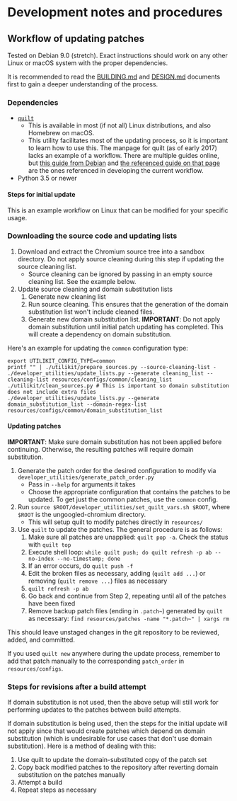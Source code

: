 # Development notes and procedures

## Workflow of updating patches

Tested on Debian 9.0 (stretch). Exact instructions should work on any other Linux or macOS system with the proper dependencies.

It is recommended to read the [BUILDING.md](BUILDING.md) and [DESIGN.md](DESIGN.md) documents first to gain a deeper understanding of the process.

### Dependencies

* [`quilt`](http://savannah.nongnu.org/projects/quilt)
    * This is available in most (if not all) Linux distributions, and also Homebrew on macOS.
    * This utility facilitates most of the updating process, so it is important to learn how to use this. The manpage for quilt (as of early 2017) lacks an example of a workflow. There are multiple guides online, but [this guide from Debian](https://wiki.debian.org/UsingQuilt) and [the referenced guide on that page](https://raphaelhertzog.com/2012/08/08/how-to-use-quilt-to-manage-patches-in-debian-packages/) are the ones referenced in developing the current workflow.
* Python 3.5 or newer

#### Steps for initial update

This is an example workflow on Linux that can be modified for your specific usage.

### Downloading the source code and updating lists

1. Download and extract the Chromium source tree into a sandbox directory. Do not apply source cleaning during this step if updating the source cleaning list.
    * Source cleaning can be ignored by passing in an empty source cleaning list. See the example below.
2. Update source cleaning and domain substitution lists
    1. Generate new cleaning list
    2. Run source cleaning. This ensures that the generation of the domain substitution list won't include cleaned files.
    3. Generate new domain substitution list. **IMPORTANT**: Do not apply domain substitution until initial patch updating has completed. This will create a dependency on domain substitution.

Here's an example for updating the `common` configuration type:

```
export UTILIKIT_CONFIG_TYPE=common
printf "" | ./utilikit/prepare_sources.py --source-cleaning-list -
./developer_utilities/update_lists.py --generate cleaning_list --cleaning-list resources/configs/common/cleaning_list
./utilikit/clean_sources.py # This is important so domain substitution does not include extra files
./developer_utilities/update_lists.py --generate domain_substitution_list --domain-regex-list resources/configs/common/domain_substitution_list
```

#### Updating patches

**IMPORTANT**: Make sure domain substitution has not been applied before continuing. Otherwise, the resulting patches will require domain substitution.

1. Generate the patch order for the desired configuration to modify via `developer_utilities/generate_patch_order.py`
    * Pass in `--help` for arguments it takes
    * Choose the appropriate configuration that contains the patches to be updated. To get just the common patches, use the `common` config.
2. Run `source $ROOT/developer_utilities/set_quilt_vars.sh $ROOT`, where `$ROOT` is the ungoogled-chromium directory.
    * This will setup quilt to modify patches directly in `resources/`
3. Use `quilt` to update the patches. The general procedure is as follows:
    1. Make sure all patches are unapplied: `quilt pop -a`. Check the status with `quilt top`
    2. Execute shell loop: `while quilt push; do quilt refresh -p ab --no-index --no-timestamp; done`
    3. If an error occurs, do `quilt push -f`
    4. Edit the broken files as necessary, adding (`quilt add ...`) or removing (`quilt remove ...`) files as necessary
    5. `quilt refresh -p ab`
    6. Go back and continue from Step 2, repeating until all of the patches have been fixed
    8. Remove backup patch files (ending in `.patch~`) generated by `quilt` as necessary: `find resources/patches -name "*.patch~" | xargs rm`

This should leave unstaged changes in the git repository to be reviewed, added, and committed.

If you used `quilt new` anywhere during the update process, remember to add that patch manually to the corresponding `patch_order` in `resources/configs`.

### Steps for revisions after a build attempt

If domain substitution is not used, then the above setup will still work for performing updates to the patches between build attempts.

If domain substitution is being used, then the steps for the initial update will not apply since that would create patches which depend on domain substitution (which is undesirable for use cases that don't use domain substitution). Here is a method of dealing with this:

1. Use quilt to update the domain-substituted copy of the patch set
2. Copy back modified patches to the repository after reverting domain substitution on the patches manually
3. Attempt a build
4. Repeat steps as necessary

